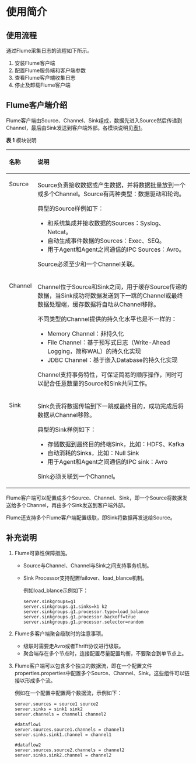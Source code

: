 # 使用简介<a name="ZH-CN_TOPIC_0173178885"></a>

## 使用流程<a name="saeb097f9e34a4976a6af44ed95abea58"></a>

通过Flume采集日志的流程如下所示。

1.  安装Flume客户端
2.  配置Flume服务端和客户端参数
3.  查看Flume客户端收集日志
4.  停止及卸载Flume客户端

## Flume客户端介绍<a name="s50832f744dc04f23ac158303fe824c29"></a>

Flume客户端由Source、Channel、Sink组成，数据先进入Source然后传递到Channel，最后由Sink发送到客户端外部。各模块说明见[表1](#t3f29550548a749a4831f4ddfc95df002)。

**表 1**  模块说明

<a name="t3f29550548a749a4831f4ddfc95df002"></a>
<table><thead align="left"><tr id="zh-cn_topic_0066459129_row5952094"><th class="cellrowborder" valign="top" width="12.35%" id="mcps1.2.3.1.1"><p id="zh-cn_topic_0066459129_p12357643"><a name="zh-cn_topic_0066459129_p12357643"></a><a name="zh-cn_topic_0066459129_p12357643"></a><strong id="zh-cn_topic_0066459129_b44109926"><a name="zh-cn_topic_0066459129_b44109926"></a><a name="zh-cn_topic_0066459129_b44109926"></a>名称</strong></p>
</th>
<th class="cellrowborder" valign="top" width="87.64999999999999%" id="mcps1.2.3.1.2"><p id="zh-cn_topic_0066459129_p16134234"><a name="zh-cn_topic_0066459129_p16134234"></a><a name="zh-cn_topic_0066459129_p16134234"></a><strong id="zh-cn_topic_0066459129_b10990381"><a name="zh-cn_topic_0066459129_b10990381"></a><a name="zh-cn_topic_0066459129_b10990381"></a>说明</strong></p>
</th>
</tr>
</thead>
<tbody><tr id="zh-cn_topic_0066459129_row17805683"><td class="cellrowborder" valign="top" width="12.35%" headers="mcps1.2.3.1.1 "><p id="zh-cn_topic_0066459129_p32974225"><a name="zh-cn_topic_0066459129_p32974225"></a><a name="zh-cn_topic_0066459129_p32974225"></a>Source</p>
</td>
<td class="cellrowborder" valign="top" width="87.64999999999999%" headers="mcps1.2.3.1.2 "><p id="zh-cn_topic_0066459129_p53666608"><a name="zh-cn_topic_0066459129_p53666608"></a><a name="zh-cn_topic_0066459129_p53666608"></a>Source负责接收数据或产生数据，并将数据批量放到一个或多个Channel。Source有两种类型：数据驱动和轮询。</p>
<p id="zh-cn_topic_0066459129_p13237432"><a name="zh-cn_topic_0066459129_p13237432"></a><a name="zh-cn_topic_0066459129_p13237432"></a>典型的Source样例如下：</p>
<a name="zh-cn_topic_0066459129_ul52028024"></a><a name="zh-cn_topic_0066459129_ul52028024"></a><ul id="zh-cn_topic_0066459129_ul52028024"><li>和系统集成并接收数据的Sources：Syslog、Netcat。</li><li>自动生成事件数据的Sources：Exec、SEQ。</li><li>用于Agent和Agent之间通信的IPC Sources：Avro。</li></ul>
<p id="a6f0ca1aff644412e8b9d782cef1b7ebf"><a name="a6f0ca1aff644412e8b9d782cef1b7ebf"></a><a name="a6f0ca1aff644412e8b9d782cef1b7ebf"></a>Source必须至少和一个Channel关联。</p>
</td>
</tr>
<tr id="zh-cn_topic_0066459129_row26121765"><td class="cellrowborder" valign="top" width="12.35%" headers="mcps1.2.3.1.1 "><p id="zh-cn_topic_0066459129_p35488221"><a name="zh-cn_topic_0066459129_p35488221"></a><a name="zh-cn_topic_0066459129_p35488221"></a>Channel</p>
</td>
<td class="cellrowborder" valign="top" width="87.64999999999999%" headers="mcps1.2.3.1.2 "><p id="zh-cn_topic_0066459129_p55973666"><a name="zh-cn_topic_0066459129_p55973666"></a><a name="zh-cn_topic_0066459129_p55973666"></a>Channel位于Source和Sink之间，用于缓存Source传递的数据，当Sink成功将数据发送到下一跳的Channel或最终数据处理端，缓存数据将自动从Channel移除。</p>
<p id="zh-cn_topic_0066459129_p34000948"><a name="zh-cn_topic_0066459129_p34000948"></a><a name="zh-cn_topic_0066459129_p34000948"></a>不同类型的Channel提供的持久化水平也是不一样的：</p>
<a name="zh-cn_topic_0066459129_ul37573083"></a><a name="zh-cn_topic_0066459129_ul37573083"></a><ul id="zh-cn_topic_0066459129_ul37573083"><li>Memory Channel：非持久化</li><li>File Channel：基于预写式日志（Write-Ahead Logging，简称WAL）的持久化实现</li><li>JDBC Channel：基于嵌入Database的持久化实现</li></ul>
<p id="zh-cn_topic_0066459129_p26143179"><a name="zh-cn_topic_0066459129_p26143179"></a><a name="zh-cn_topic_0066459129_p26143179"></a>Channel支持事务特性，可保证简易的顺序操作，同时可以配合任意数量的Source和Sink共同工作。</p>
</td>
</tr>
<tr id="zh-cn_topic_0066459129_row33962021"><td class="cellrowborder" valign="top" width="12.35%" headers="mcps1.2.3.1.1 "><p id="zh-cn_topic_0066459129_p66569185"><a name="zh-cn_topic_0066459129_p66569185"></a><a name="zh-cn_topic_0066459129_p66569185"></a>Sink</p>
</td>
<td class="cellrowborder" valign="top" width="87.64999999999999%" headers="mcps1.2.3.1.2 "><p id="zh-cn_topic_0066459129_p23394901"><a name="zh-cn_topic_0066459129_p23394901"></a><a name="zh-cn_topic_0066459129_p23394901"></a>Sink负责将数据传输到下一跳或最终目的，成功完成后将数据从Channel移除。</p>
<p id="zh-cn_topic_0066459129_p9227524"><a name="zh-cn_topic_0066459129_p9227524"></a><a name="zh-cn_topic_0066459129_p9227524"></a>典型的Sink样例如下：</p>
<a name="zh-cn_topic_0066459129_ul15938858"></a><a name="zh-cn_topic_0066459129_ul15938858"></a><ul id="zh-cn_topic_0066459129_ul15938858"><li>存储数据到最终目的终端Sink，比如：HDFS、Kafka</li><li>自动消耗的Sinks，比如：Null Sink</li><li>用于Agent和Agent之间通信的IPC sink：Avro</li></ul>
<p id="zh-cn_topic_0066459129_p19242262"><a name="zh-cn_topic_0066459129_p19242262"></a><a name="zh-cn_topic_0066459129_p19242262"></a>Sink必须关联到一个Channel。</p>
</td>
</tr>
</tbody>
</table>

Flume客户端可以配置成多个Source、Channel、Sink，即一个Source将数据发送给多个Channel，再由多个Sink发送到客户端外部。

Flume还支持多个Flume客户端配置级联，即Sink将数据再发送给Source。

## 补充说明<a name="s3a7a28a059b44e9597e419bb677d63c0"></a>

1.  Flume可靠性保障措施。
    -   Source与Channel、Channel与Sink之间支持事务机制。
    -   Sink Processor支持配置failover、load\_blance机制。

        例如load\_blance示例如下：

        ```
        server.sinkgroups=g1
        server.sinkgroups.g1.sinks=k1 k2
        server.sinkgroups.g1.processor.type=load_balance
        server.sinkgroups.g1.processor.backoff=true
        server.sinkgroups.g1.processor.selector=random
        ```

2.  Flume多客户端聚合级联时的注意事项。
    -   级联时需要走Avro或者Thrift协议进行级联。
    -   聚合端存在多个节点时，连接配置尽量配置均衡，不要聚合到单节点上。

3.  Flume客户端可以包含多个独立的数据流，即在一个配置文件properties.properties中配置多个Source、Channel、Sink。这些组件可以链接以形成多个流。

    例如在一个配置中配置两个数据流，示例如下：

    ```
    server.sources = source1 source2
    server.sinks = sink1 sink2
    server.channels = channel1 channel2
    
    #dataflow1 
    server.sources.source1.channels = channel1
    server.sinks.sink1.channel = channel1
    
    #dataflow2
    server.sources.source2.channels = channel2
    server.sinks.sink2.channel = channel2
    ```


